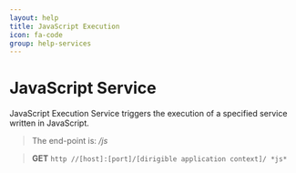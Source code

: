 ```yaml
---
layout: help
title: JavaScript Execution
icon: fa-code
group: help-services
---
```


JavaScript Service
===

JavaScript Execution Service triggers the execution of a specified service written in JavaScript.

> The end-point is: */js*

> **GET** `http //[host]:[port]/[dirigible application context]/ *js*`
